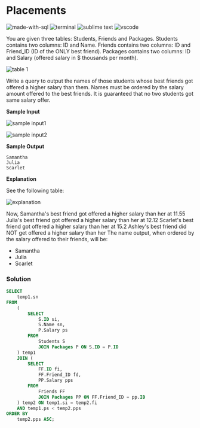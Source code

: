# Placements
![made-with-sql](https://img.shields.io/badge/Made%20with-SQL-007396.svg)
![terminal](https://img.shields.io/badge/Windows%20Terminal-4D4D4D?logo=windows%20terminal&logoColor=white)
![sublime text](https://img.shields.io/badge/sublime_text-%23575757.svg?logo=sublime-text&logoColor=important)
![vscode](https://img.shields.io/badge/Visual_Studio_Code-0078D4?logo=visual%20studio%20code&logoColor=white)

You are given three tables: Students, Friends and Packages. Students contains two columns: ID and Name. Friends contains two columns: ID and Friend_ID (ID of the ONLY best friend). Packages contains two columns: ID and Salary (offered salary in $ thousands per month).

![table 1](https://s3.amazonaws.com/hr-challenge-images/12895/1443820186-2a9b4939a8-1.png)

Write a query to output the names of those students whose best friends got offered a higher salary than them. Names must be ordered by the salary amount offered to the best friends. It is guaranteed that no two students got same salary offer.

**Sample Input**

![sample input1](https://s3.amazonaws.com/hr-challenge-images/12895/1443820079-9bd1e231b1-2_1.png)

![sample input2](https://s3.amazonaws.com/hr-challenge-images/12895/1443820100-adb691b2f5-2_2.png)

**Sample Output**
```
Samantha
Julia
Scarlet
```

**Explanation**

See the following table:

![explanation](https://s3.amazonaws.com/hr-challenge-images/12895/1443819966-c37c146d27-3.png)

Now, Samantha's best friend got offered a higher salary than her at 11.55
Julia's best friend got offered a higher salary than her at 12.12
Scarlet's best friend got offered a higher salary than her at 15.2
Ashley's best friend did NOT get offered a higher salary than her
The name output, when ordered by the salary offered to their friends, will be:
- Samantha
- Julia
- Scarlet

### Solution
```sql
SELECT
    temp1.sn
FROM
    (
        SELECT
            S.ID si,
            S.Name sn,
            P.Salary ps
        FROM
            Students S
            JOIN Packages P ON S.ID = P.ID
    ) temp1
    JOIN (
        SELECT
            FF.ID fi,
            FF.Friend_ID fd,
            PP.Salary pps
        FROM
            Friends FF
            JOIN Packages PP ON FF.Friend_ID = pp.ID
    ) temp2 ON temp1.si = temp2.fi
    AND temp1.ps < temp2.pps
ORDER BY
    temp2.pps ASC;
```